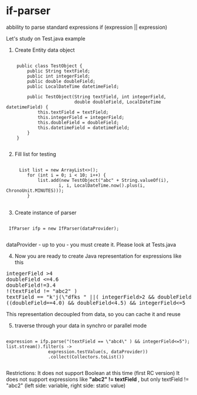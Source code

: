 # if-parser
 abbility to parse standard expressions if (expression || expression)
 
 Let's study on Test.java example
 1. Create Entity data object
 <pre>
<code>
    public class TestObject {
        public String textField;
        public int integerField;
        public double doubleField;
        public LocalDateTime datetimeField;

        public TestObject(String textField, int integerField,
                          double doubleField, LocalDateTime datetimeField) {
            this.textField = textField;
            this.integerField = integerField;
            this.doubleField = doubleField;
            this.datetimeField = datetimeField;
        }
    }
	</code>
</pre>

2. Fill list for testing
<pre>
<code>
     List<TestObject> list = new ArrayList<>();
        for (int i = 0; i < 10; i++) {
            list.add(new TestObject("abc" + String.valueOf(i),
                    i, i, LocalDateTime.now().plus(i, ChronoUnit.MINUTES)));
        }
</code>
</pre>
3. Create instance of parser
<pre>
<code>
 IfParser ifp = new IfParser(dataProvider);
 </code>
</pre>
 dataProvider - up to you - you must create it. Please look at Tests.java
 
4. Now you are ready to create Java representation for expressions like this
<pre>
integerField >4
doubleField <=4.6
doubleField!=3.4
!(textField != "abc2" )
textField == "k'j(\"dfks " ||( integerField>2 && doubleField<6)
((doubleField==4.0) && doubleField<4.5) && integerField<=5
</pre>

This representation decoupled from data, so you can cache it and reuse

5. traverse through your data in synchro or parallel mode
<pre><code>
expression = ifp.parse("(textField == \"abc4\" ) && integerField<=5");
list.stream().filter(s ->
                expression.testValue(s, dataProvider))
				.collect(Collectors.toList())
	</code></pre>

Restrictions:
It does not support Boolean at this time (first RC version)
It does not support expressions like <strong>"abc2" != textField  </strong>
, but only textField != "abc2"
(left side: variable, right side: static value)

 
